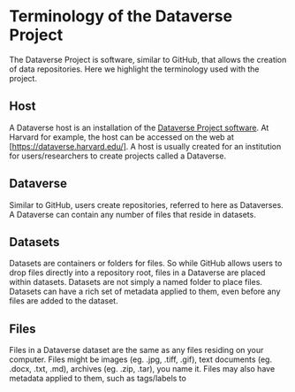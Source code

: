 # Terminology of the Dataverse Project

The Dataverse Project is software, similar to GitHub, that allows the creation of data repositories. Here we  highlight the terminology used with the project.

## Host

A Dataverse host is an installation of the [Dataverse Project software](https://github.com/IQSS/dataverse). At Harvard for example, the host can be accessed on the web at [https://dataverse.harvard.edu/]. A host is usually created for an institution for users/researchers to create projects called a Dataverse.

## Dataverse

Similar to GitHub, users create repositories, referred to here as Dataverses. A Dataverse can contain any number of files that reside in datasets.

## Datasets

Datasets are containers or folders for files. So while GitHub allows users to drop files directly into a repository root, files in a Dataverse are placed within datasets. Datasets are not simply a named folder to place files. Datasets can have a rich set of metadata applied to them, even before any files are added to the dataset.

## Files

Files in a Dataverse dataset are the same as any files residing on your computer. Files might be images (eg. .jpg, .tiff, .gif), text documents (eg. .docx, .txt, .md), archives (eg. .zip, .tar), you name it. Files may also have metadata applied to them, such as tags/labels to 
